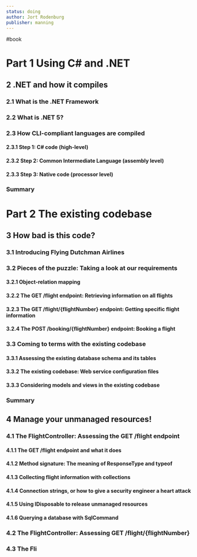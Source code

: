 ```yaml
---
status: doing
author: Jort Rodenburg
publisher: manning
---
```

#book
# Part 1 Using C# and .NET

## 2 .NET and how it compiles

### 2.1 What is the .NET Framework

### 2.2 What is .NET 5?

### 2.3 How CLI-compliant languages are compiled

#### 2.3.1 Step 1: C# code (high-level)

#### 2.3.2 Step 2: Common Intermediate Language (assembly level)

#### 2.3.3 Step 3: Native code (processor level)

### Summary

# Part 2 The existing codebase

## 3 How bad is this code?

### 3.1 Introducing Flying Dutchman Airlines

### 3.2 Pieces of the puzzle: Taking a look at our requirements

#### 3.2.1 Object-relation mapping

#### 3.2.2 The GET /flight endpoint: Retrieving information on all flights

#### 3.2.3 The GET /flight/{flightNumber} endpoint: Getting specific flight information

#### 3.2.4 The POST /booking/{flightNumber} endpoint: Booking a flight

### 3.3 Coming to terms with the existing codebase

#### 3.3.1 Assessing the existing database schema and its tables

#### 3.3.2 The existing codebase: Web service configuration files

#### 3.3.3 Considering models and views in the existing codebase

### Summary

## 4 Manage your unmanaged resources!

### 4.1 The FlightController: Assessing the GET /flight endpoint

#### 4.1.1 The GET /flight endpoint and what it does

#### 4.1.2 Method signature: The meaning of ResponseType and typeof

#### 4.1.3 Collecting flight information with collections

#### 4.1.4 Connection strings, or how to give a security engineer a heart attack

#### 4.1.5 Using IDisposable to release unmanaged resources

####  4.1.6 Querying a database with SqlCommand

### 4.2 The FlightController: Assessing GET /flight/{flightNumber}

### 4.3 The Fli